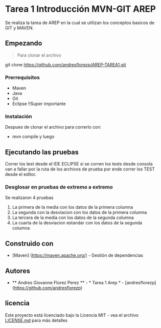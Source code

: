 # Tarea 1 Introducción MVN-GIT AREP

Se realiza la tarea de AREP en la cual se utilizan los conceptos basicos de GIT y MAVEN.

## Empezando

>Para clonar el archivo 

git clone https://github.com/andresflorezp/AREP-TAREA1.git

>
### Prerrequisitos
* Maven
* Java
* Git
* Eclipse !!Super importante


### Instalación

Despues de clonar el archivo para correrlo con:
* mvn compile y luego





## Ejecutando las pruebas

Correr los test desde el IDE ECLIPSE
si se corren los tests desde consola van a fallar por la ruta de los archivos de prueba por ende correr los TEST desde el editor.

### Desglosar en pruebas de extremo a extremo

Se realizaron 4 pruebas

1) La primera de la media con los datos de la primera columna
2)  La segunda con la desviacion con los datos de la primera columna
3) La tercera de la media con los datos de la segunda columna
4) La cuarta de la desviacion estandar con los datos de la segunda columna




## Construido con

* [Maven] (https://maven.apache.org/) - Gestión de dependencias




## Autores

* ** Andres Giovanne Florez Perez ** - * Tarea 1 Arep * - [andresflorezp] (https://github.com/andresflorezp)
<!--
Consulte también la lista de [colaboradores] (https://github.com/your/project/contributors) que participaron en este proyecto.-->

## licencia

Este proyecto está licenciado bajo la Licencia MIT - vea el archivo [LICENSE.md](LICENSE.md) para más detalles
<!--
## Agradecimientos

* Hat tip a cualquiera cuyo código haya sido utilizado.
* Inspiración
* etc
-->
